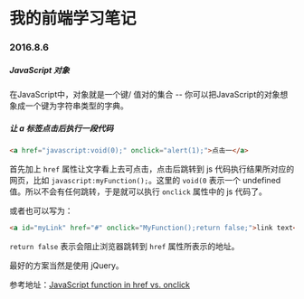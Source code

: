 # 我的前端学习笔记

### 2016.8.6

##### JavaScript 对象

在JavaScript中，对象就是一个键/ 值对的集合 -- 你可以把JavaScript的对象想象成一个键为字符串类型的字典。

##### 让 a 标签点击后执行一段代码

```html
<a href="javascript:void(0);" onclick="alert(1);">点击一</a> 
```

首先加上 `href` 属性让文字看上去可点击，点击后跳转到 js 代码执行结果所对应的网页，比如 `javascript:myFunction();`。这里的 `void(0` 
表示一个 undefined 值。所以不会有任何跳转，于是就可以执行 `onclick` 属性中的 js 代码了。

或者也可以写为： 

```html
<a id="myLink" href="#" onclick="MyFunction();return false;">link text</a>
```

`return false` 表示会阻止浏览器跳转到 `href` 属性所表示的地址。

最好的方案当然是使用 jQuery。

参考地址：[JavaScript function in href vs. onclick](http://stackoverflow.com/questions/1070760/javascript-function-in-href-vs-onclick)
